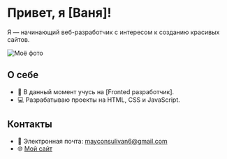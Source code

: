 # Привет, я [Ваня]!

Я — начинающий веб-разработчик с интересом к созданию красивых сайтов. 

![Моё фото](https://i.yapx.ru/cA9Oy.jpg)

## О себе
- 🌱 В данный момент учусь на [Fronted разработчик].
- 💻 Разрабатываю проекты на HTML, CSS и JavaScript.

## Контакты
- 📧 Электронная почта: mayconsulivan6@gmail.com
- 🌐 [Мой сайт](https://github.com/MelamoryX)